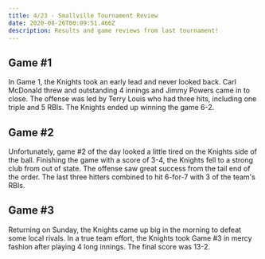 ```yaml
---
title: 4/23 - Smallville Tournament Review
date: 2020-08-26T00:09:51.466Z
description: Results and game reviews from last tournament!
---
```

## Game #1

In Game 1, the Knights took an early lead and never looked back. Carl McDonald threw and outstanding 4 innings and Jimmy Powers came in to close. The offense was led by Terry Louis who had three hits, including one triple and 5 RBIs. The Knights ended up winning the game 6-2.

## Game #2

Unfortunately, game #2 of the day looked a little tired on the Knights side of the ball. Finishing the game with a score of 3-4, the Knights fell to a strong club from out of state. The offense saw great success from the tail end of the order. The last three hitters combined to hit 6-for-7 with 3 of the team's RBIs.

## Game #3

Returning on Sunday, the Knights came up big in the morning to defeat some local rivals. In a true team effort, the Knights took Game #3 in mercy fashion after playing 4 long innings. The final score was 13-2.